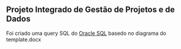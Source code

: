 ## Projeto Integrado de Gestão de Projetos e de Dados

Foi criado uma query SQL do [Oracle SQL](https://livesql.oracle.com) basedo no diagrama do template.docx